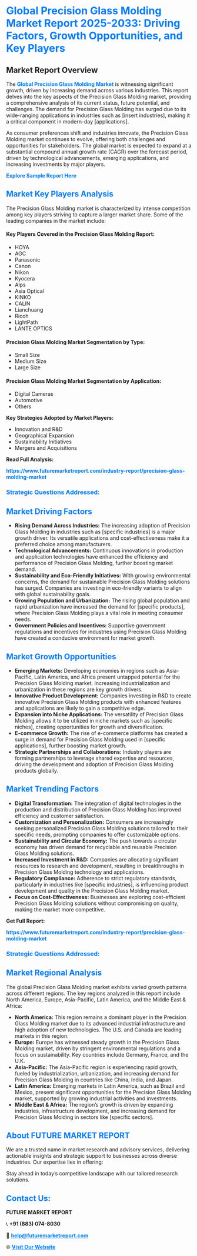 <h1 style="color: #007BFF;">Global Precision Glass Molding Market Report 2025-2033: Driving Factors, Growth Opportunities, and Key Players</h1>

<section id="overview">
<h2>Market Report Overview</h2>
<p>The <a href="https://www.futuremarketreport.com/industry-report/precision-glass-molding-market" style="color: #007BFF; text-decoration: none;"><strong>Global Precision Glass Molding Market</strong></a> is witnessing significant growth, driven by increasing demand across various industries. This report delves into the key aspects of the Precision Glass Molding market, providing a comprehensive analysis of its current status, future potential, and challenges. The demand for Precision Glass Molding has surged due to its wide-ranging applications in industries such as [insert industries], making it a critical component in modern-day [applications].</p>
<p>As consumer preferences shift and industries innovate, the Precision Glass Molding market continues to evolve, offering both challenges and opportunities for stakeholders. The global market is expected to expand at a substantial compound annual growth rate (CAGR) over the forecast period, driven by technological advancements, emerging applications, and increasing investments by major players.</p>
</section>

<section id="overview">
<p><a href="https://www.futuremarketreport.com/request-sample/reportId=27396" style="color: #007BFF; text-decoration: none;"><strong>Explore Sample Report Here</strong></a></p>
</section>

<section id="key-players">
<h2 style="color: #007BFF;">Market Key Players Analysis</h2>
<p>The Precision Glass Molding market is characterized by intense competition among key players striving to capture a larger market share. Some of the leading companies in the market include:</p>
<h4>Key Players Covered in the Precision Glass Molding Report:</h4>
<ul><li>HOYA</li><li>AGC</li><li>Panasonic</li><li>Canon</li><li>Nikon</li><li>Kyocera</li><li>Alps</li><li>Asia Optical</li><li>KINKO</li><li>CALIN</li><li>Lianchuang</li><li>Ricoh</li><li>LightPath</li><li>LANTE OPTICS</li></ul>
<h4>Precision Glass Molding Market Segmentation by Type:</h4>
<ul><li>Small Size</li><li>Medium Size</li><li>Large Size</li></ul>

<h4>Precision Glass Molding Market Segmentation by Application:</h4>
<ul><li>Digital Cameras</li><li>Automotive</li><li>Others</li></ul>
<p><strong>Key Strategies Adopted by Market Players:</strong></p>
<ul>
<li>Innovation and R&D</li>
<li>Geographical Expansion</li>
<li>Sustainability Initiatives</li>
<li>Mergers and Acquisitions</li>
</ul>
</section>

<section>
<p><strong>Read Full Analysis: </strong></p><a href="https://www.futuremarketreport.com/industry-report/precision-glass-molding-market" style="color: #007BFF; text-decoration: none;"><strong>https://www.futuremarketreport.com/industry-report/precision-glass-molding-market</strong></a>
<h3 style="color: #007BFF;">Strategic Questions Addressed:</h3>
</section>

<section id="driving-factors">
<h2 style="color: #007BFF;">Market Driving Factors</h2>
<ul>
<li><strong>Rising Demand Across Industries:</strong> The increasing adoption of Precision Glass Molding in industries such as [specific industries] is a major growth driver. Its versatile applications and cost-effectiveness make it a preferred choice among manufacturers.</li>
<li><strong>Technological Advancements:</strong> Continuous innovations in production and application technologies have enhanced the efficiency and performance of Precision Glass Molding, further boosting market demand.</li>
<li><strong>Sustainability and Eco-Friendly Initiatives:</strong> With growing environmental concerns, the demand for sustainable Precision Glass Molding solutions has surged. Companies are investing in eco-friendly variants to align with global sustainability goals.</li>
<li><strong>Growing Population and Urbanization:</strong> The rising global population and rapid urbanization have increased the demand for [specific products], where Precision Glass Molding plays a vital role in meeting consumer needs.</li>
<li><strong>Government Policies and Incentives:</strong> Supportive government regulations and incentives for industries using Precision Glass Molding have created a conducive environment for market growth.</li>
</ul>
</section>

<section id="growth-opportunities">
<h2 style="color: #007BFF;">Market Growth Opportunities</h2>
<ul>
<li><strong>Emerging Markets:</strong> Developing economies in regions such as Asia-Pacific, Latin America, and Africa present untapped potential for the Precision Glass Molding market. Increasing industrialization and urbanization in these regions are key growth drivers.</li>
<li><strong>Innovative Product Development:</strong> Companies investing in R&D to create innovative Precision Glass Molding products with enhanced features and applications are likely to gain a competitive edge.</li>
<li><strong>Expansion into Niche Applications:</strong> The versatility of Precision Glass Molding allows it to be utilized in niche markets such as [specific niches], creating opportunities for growth and diversification.</li>
<li><strong>E-commerce Growth:</strong> The rise of e-commerce platforms has created a surge in demand for Precision Glass Molding used in [specific applications], further boosting market growth.</li>
<li><strong>Strategic Partnerships and Collaborations:</strong> Industry players are forming partnerships to leverage shared expertise and resources, driving the development and adoption of Precision Glass Molding products globally.</li>
</ul>
</section>

<section id="trending-factors">
<h2 style="color: #007BFF;">Market Trending Factors</h2>
<ul>
<li><strong>Digital Transformation:</strong> The integration of digital technologies in the production and distribution of Precision Glass Molding has improved efficiency and customer satisfaction.</li>
<li><strong>Customization and Personalization:</strong> Consumers are increasingly seeking personalized Precision Glass Molding solutions tailored to their specific needs, prompting companies to offer customizable options.</li>
<li><strong>Sustainability and Circular Economy:</strong> The push towards a circular economy has driven demand for recyclable and reusable Precision Glass Molding solutions.</li>
<li><strong>Increased Investment in R&D:</strong> Companies are allocating significant resources to research and development, resulting in breakthroughs in Precision Glass Molding technology and applications.</li>
<li><strong>Regulatory Compliance:</strong> Adherence to strict regulatory standards, particularly in industries like [specific industries], is influencing product development and quality in the Precision Glass Molding market.</li>
<li><strong>Focus on Cost-Effectiveness:</strong> Businesses are exploring cost-efficient Precision Glass Molding solutions without compromising on quality, making the market more competitive.</li>
</ul>
</section>

<section>
<p><strong>Get Full Report: </strong></p><a href="https://www.futuremarketreport.com/industry-report/precision-glass-molding-market" style="color: #007BFF; text-decoration: none;"><strong>https://www.futuremarketreport.com/industry-report/precision-glass-molding-market</strong></a>
<h3 style="color: #007BFF;">Strategic Questions Addressed:</h3>
</section>


<section id="regional-analysis">
<h2 style="color: #007BFF;">Market Regional Analysis</h2>
<p>The global Precision Glass Molding market exhibits varied growth patterns across different regions. The key regions analyzed in this report include North America, Europe, Asia-Pacific, Latin America, and the Middle East & Africa:</p>
<ul>
<li><strong>North America:</strong> This region remains a dominant player in the Precision Glass Molding market due to its advanced industrial infrastructure and high adoption of new technologies. The U.S. and Canada are leading markets in this region.</li>
<li><strong>Europe:</strong> Europe has witnessed steady growth in the Precision Glass Molding market, driven by stringent environmental regulations and a focus on sustainability. Key countries include Germany, France, and the U.K.</li>
<li><strong>Asia-Pacific:</strong> The Asia-Pacific region is experiencing rapid growth, fueled by industrialization, urbanization, and increasing demand for Precision Glass Molding in countries like China, India, and Japan.</li>
<li><strong>Latin America:</strong> Emerging markets in Latin America, such as Brazil and Mexico, present significant opportunities for the Precision Glass Molding market, supported by growing industrial activities and investments.</li>
<li><strong>Middle East & Africa:</strong> The region’s growth is driven by expanding industries, infrastructure development, and increasing demand for Precision Glass Molding in sectors like [specific sectors].</li>
</ul>
</section>

<footer>
<h2 style="color: #007BFF;">About FUTURE MARKET REPORT</h2>
<p>We are a trusted name in market research and advisory services, delivering actionable insights and strategic support to businesses across diverse industries. Our expertise lies in offering:</p>

<p>Stay ahead in today’s competitive landscape with our tailored research solutions.</p>

<h2 style="color: #007BFF;">Contact Us:</h2>
<p><strong>FUTURE MARKET REPORT</strong></p>
<p>📞 <strong>+91 (883) 074-8030</strong></p>
<p>📧 <strong><a href="mailto:help@futuremarketreport.com" style="color: #007BFF;">help@futuremarketreport.com</a></strong></p>
<p>🌐 <strong><a href="https://www.futuremarketreport.com/" style="color: #007BFF;">Visit Our Website</a></strong></p>
</footer>